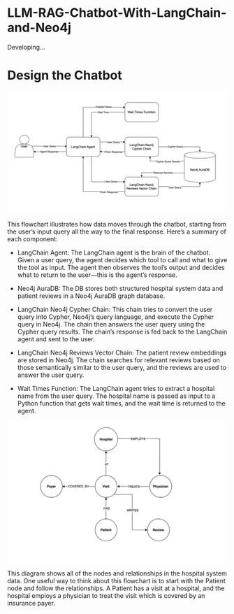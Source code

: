 # LLM-RAG-Chatbot-With-LangChain-and-Neo4j

Developing... 


# Design the Chatbot

![Architecture and data flow for the hospital system chatbot](images/Archc.png)



This flowchart illustrates how data moves through the chatbot, starting from the user’s input query all the way to the final response. Here’s a summary of each component:

- LangChain Agent: The LangChain agent is the brain of the chatbot. Given a user query, the agent decides which tool to call and what to give the tool as input. The agent then observes the tool’s output and decides what to return to the user—this is the agent’s response.

- Neo4j AuraDB: The DB stores both structured hospital system data and patient reviews in a Neo4j AuraDB graph database.

- LangChain Neo4j Cypher Chain: This chain tries to convert the user query into Cypher, Neo4j’s query language, and execute the Cypher query in Neo4j. The chain then answers the user query using the Cypher query results. The chain’s response is fed back to the LangChain agent and sent to the user.

- LangChain Neo4j Reviews Vector Chain: The patient review embeddings are stored in Neo4j. The chain searches for relevant reviews based on those semantically similar to the user query, and the reviews are used to answer the user query.

- Wait Times Function: The LangChain agent tries to extract a hospital name from the user query. The hospital name is passed as input to a Python function that gets wait times, and the wait time is returned to the agent.


![Hospital system graph database design](images/Hospital_sys_design.png)

This diagram shows all of the nodes and relationships in the hospital system data. One useful way to think about this flowchart is to start with the Patient node and follow the relationships. A Patient has a visit at a hospital, and the hospital employs a physician to treat the visit which is covered by an insurance payer.